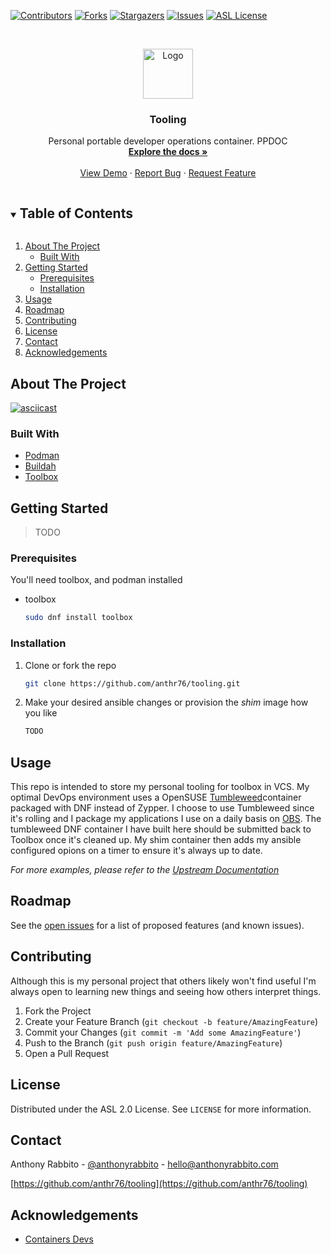 <!--
*** Thanks for checking out the Best-README-Template. If you have a suggestion
*** that would make this better, please fork the repo and create a pull request
*** or simply open an issue with the tag "enhancement".
*** Thanks again! Now go create something AMAZING! :D
***
***
***
*** To avoid retyping too much info. Do a search and replace for the following:
*** anthr76, tooling, anthonyrabbito, hello@anthonyrabbito.com, Personal DevOps Tooling, project_description
-->



<!-- PROJECT SHIELDS -->
<!--
*** I'm using markdown "reference style" links for readability.
*** Reference links are enclosed in brackets [ ] instead of parentheses ( ).
*** See the bottom of this document for the declaration of the reference variables
*** for contributors-url, forks-url, etc. This is an optional, concise syntax you may use.
*** https://www.markdownguide.org/basic-syntax/#reference-style-links
-->
[![Contributors][contributors-shield]][contributors-url]
[![Forks][forks-shield]][forks-url]
[![Stargazers][stars-shield]][stars-url]
[![Issues][issues-shield]][issues-url]
[![ASL License][license-shield]][license-url]



<!-- PROJECT LOGO -->
<br />
<p align="center">
  <a href="https://github.com/anthr76/tooling">
    <img src="https://pixy.org/src/16/160904.png" alt="Logo" width="80" height="80">
  </a>

  <h3 align="center">Tooling</h3>

  <p align="center">
    Personal portable developer operations container. PPDOC
    <br />
    <a href="https://github.com/anthr76/tooling/docs"><strong>Explore the docs »</strong></a>
    <br />
    <br />
    <a href="https://github.com/anthr76/tooling">View Demo</a>
    ·
    <a href="https://github.com/anthr76/tooling/issues">Report Bug</a>
    ·
    <a href="https://github.com/anthr76/tooling/issues">Request Feature</a>
  </p>
</p>



<!-- TABLE OF CONTENTS -->
<details open="open">
  <summary><h2 style="display: inline-block">Table of Contents</h2></summary>
  <ol>
    <li>
      <a href="#about-the-project">About The Project</a>
      <ul>
        <li><a href="#built-with">Built With</a></li>
      </ul>
    </li>
    <li>
      <a href="#getting-started">Getting Started</a>
      <ul>
        <li><a href="#prerequisites">Prerequisites</a></li>
        <li><a href="#installation">Installation</a></li>
      </ul>
    </li>
    <li><a href="#usage">Usage</a></li>
    <li><a href="#roadmap">Roadmap</a></li>
    <li><a href="#contributing">Contributing</a></li>
    <li><a href="#license">License</a></li>
    <li><a href="#contact">Contact</a></li>
    <li><a href="#acknowledgements">Acknowledgements</a></li>
  </ol>
</details>



<!-- ABOUT THE PROJECT -->
## About The Project

[![asciicast](https://asciinema.org/a/LOSmlIAVU6J1iHXWbDCGKaFRo.svg)](https://asciinema.org/a/LOSmlIAVU6J1iHXWbDCGKaFRo)



### Built With

* [Podman](https://github.com/containers/podman)
* [Buildah](https://github.com/containers/buildah)
* [Toolbox](https://github.com/containers/toolbox)



<!-- GETTING STARTED -->
## Getting Started

> TODO

### Prerequisites

You'll need toolbox, and podman installed
* toolbox
  ```sh
  sudo dnf install toolbox
  ```

### Installation

1. Clone or fork the repo
   ```sh
   git clone https://github.com/anthr76/tooling.git
   ```
2. Make your desired ansible changes or provision the *shim* image how you like
   ```sh
   TODO
   ```



<!-- USAGE EXAMPLES -->
## Usage

This repo is intended to store my personal tooling for toolbox in VCS. My optimal DevOps environment uses a OpenSUSE [Tumbleweed](https://registry.opensuse.org/cgi-bin/cooverview)container packaged with DNF instead of Zypper. I choose to use Tumbleweed since it's rolling and I package my applications I use on a daily basis on [OBS](https://build.opensuse.org/package/show/home:anthr76:kubernetes/). The tumbleweed DNF container I have built here should be submitted back to Toolbox once it's cleaned up. My shim container then adds my ansible configured opions on a timer to ensure it's always up to date.

_For more examples, please refer to the [Upstream Documentation](https://github.com/containers/toolbox)_



<!-- ROADMAP -->
## Roadmap

See the [open issues](https://github.com/anthr76/tooling/issues) for a list of proposed features (and known issues).



<!-- CONTRIBUTING -->
## Contributing

Although this is my personal project that others likely won't find useful I'm always open to learning new things and seeing how others interpret things. 

1. Fork the Project
2. Create your Feature Branch (`git checkout -b feature/AmazingFeature`)
3. Commit your Changes (`git commit -m 'Add some AmazingFeature'`)
4. Push to the Branch (`git push origin feature/AmazingFeature`)
5. Open a Pull Request



<!-- LICENSE -->
## License

Distributed under the ASL 2.0 License. See `LICENSE` for more information.



<!-- CONTACT -->
## Contact

Anthony Rabbito - [@anthonyrabbito](https://twitter.com/anthonyrabbito) - hello@anthonyrabbito.com

[https://github.com/anthr76/tooling](https://github.com/anthr76/tooling)



<!-- ACKNOWLEDGEMENTS -->
## Acknowledgements

* [Containers Devs](https://github.com/containers?q=&type=&language=)





<!-- MARKDOWN LINKS & IMAGES -->
<!-- https://www.markdownguide.org/basic-syntax/#reference-style-links -->
[contributors-shield]: https://img.shields.io/github/contributors/anthr76/repo.svg?style=for-the-badge
[contributors-url]: https://github.com/anthr76/repo/graphs/contributors
[forks-shield]: https://img.shields.io/github/forks/anthr76/repo.svg?style=for-the-badge
[forks-url]: https://github.com/anthr76/repo/network/members
[stars-shield]: https://img.shields.io/github/stars/anthr76/repo.svg?style=for-the-badge
[stars-url]: https://github.com/anthr76/repo/stargazers
[issues-shield]: https://img.shields.io/github/issues/anthr76/repo.svg?style=for-the-badge
[issues-url]: https://github.com/anthr76/repo/issues
[license-shield]: https://img.shields.io/github/license/anthr76/repo.svg?style=for-the-badge
[license-url]: https://github.com/anthr76/repo/blob/master/LICENSE.txt
[linkedin-shield]: https://img.shields.io/badge/-LinkedIn-black.svg?style=for-the-badge&logo=linkedin&colorB=555